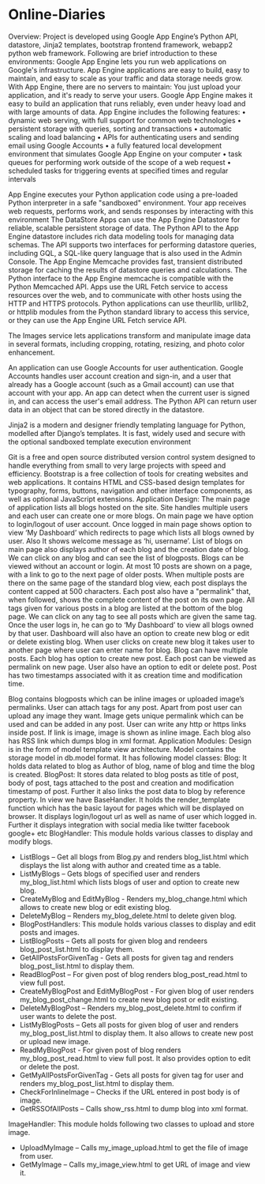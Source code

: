 Online-Diaries
==============
Overview: Project is developed using Google App Engine’s Python API, datastore, Jinja2 templates, bootstrap frontend framework, webapp2 python web framework. Following are brief introduction to these environments: 
Google App Engine lets you run web applications on Google's infrastructure. App Engine applications are easy to build, easy to maintain, and easy to scale as your traffic and data storage needs grow. With App Engine, there are no servers to maintain: You just upload your application, and it's ready to serve your users.
Google App Engine makes it easy to build an application that runs reliably, even under heavy load and with large amounts of data. App Engine includes the following features:
•	dynamic web serving, with full support for common web technologies
•	persistent storage with queries, sorting and transactions
•	automatic scaling and load balancing
•	APIs for authenticating users and sending email using Google Accounts
•	a fully featured local development environment that simulates Google App Engine on your computer
•	task queues for performing work outside of the scope of a web request
•	scheduled tasks for triggering events at specified times and regular intervals

App Engine executes your Python application code using a pre-loaded Python interpreter in a safe "sandboxed" environment. Your app receives web requests, performs work, and sends responses by interacting with this environment
The DataStore
Apps can use the App Engine Datastore for reliable, scalable persistent storage of data. The Python API to the App Engine datastore includes rich data modeling tools for managing data schemas. The API supports two interfaces for performing datastore queries, including GQL, a SQL-like query language that is also used in the Admin Console.
The App Engine Memcache provides fast, transient distributed storage for caching the results of datastore queries and calculations. The Python interface to the App Engine memcache is compatible with the Python Memcached API.
Apps use the URL Fetch service to access resources over the web, and to communicate with other hosts using the HTTP and HTTPS protocols. Python applications can use theurllib, urllib2, or httplib modules from the Python standard library to access this service, or they can use the App Engine URL Fetch service API.

The Images service lets applications transform and manipulate image data in several formats, including cropping, rotating, resizing, and photo color enhancement.

An application can use Google Accounts for user authentication. Google Accounts handles user account creation and sign-in, and a user that already has a Google account (such as a Gmail account) can use that account with your app. An app can detect when the current user is signed in, and can access the user's email address. The Python API can return user data in an object that can be stored directly in the datastore.

Jinja2 is a modern and designer friendly templating language for Python, modelled after Django’s templates. It is fast, widely used and secure with the optional sandboxed template execution environment

Git is a free and open source distributed version control system designed to handle everything from small to very large projects with speed and efficiency.
Bootstrap is a free collection of tools for creating websites and web applications. It contains HTML and CSS-based design templates for typography, forms, buttons, navigation and other interface components, as well as optional JavaScript extensions.
Application Design:
The main page of application lists all blogs hosted on the site. Site handles multiple users and each user can create one or more blogs. On main page we have option to login/logout of user account. Once logged in main page shows option to view ‘My Dashboard’ which redirects to page which lists all blogs owned by user. Also It shows welcome message as ‘hi, username’.
List of blogs on main page also displays author of each blog and the creation date of blog. We can click on any blog and can see the list of blogposts. Blogs can be viewed without an account or login. At most 10 posts are shown on a page, with a link to go to the next page of older posts.
When multiple posts are there on the same page of the standard blog view, each post displays the content capped at 500 characters.  Each post also have a "permalink" that, when followed, shows the complete content of the post on its own page.
All tags given for various posts in a blog are listed at the bottom of the blog page. We can click on any tag to see all posts which are given the same tag.
Once the user logs in, he can go to ‘My Dashboard’ to view all blogs owned by that user. Dashboard will also have an option to create new blog or edit or delete existing blog. When user clicks on create new blog it takes user to another page where user can enter name for blog. Blog can have multiple posts. Each blog has option to create new post. Each post can be viewed as permalink on new page. User also have an option to edit or delete post. Post has two timestamps associated with it as creation time and modification time. 

Blog contains blogposts which can be inline images or uploaded image’s permalinks.
User can attach tags for any post. 
Apart from post user can upload any image they want. Image gets unique permalink which can be used and can be added in any post. User can write any http or https links inside post. If link is image, image is shown as inline image. 
Each blog also has RSS link which dumps blog in xml format.
Application Modules:
Design is in the form of model template view architecture. Model contains the storage model in db.model format. It has following model classes:
Blog: It holds data related to blog as Author of blog, name of blog and time the blog is created.
BlogPost: It stores data related to blog posts as title of post, body of post, tags attached to the post and creation and modification timestamp of post. Further it also links the post data to blog by reference property.
In view we have BaseHandler. It holds the render_template function which has the basic layout for pages which will be displayed on browser. It displays login/logout url as well as name of user which logged in. Further it displays integration with social media like twitter facebook google+ etc
BlogHandler: This module holds various classes to display and modify blogs.

-	ListBlogs – Get all blogs from Blog.py and renders blog_list.html which displays the list along with author and created time as a table.
-	ListMyBlogs – Gets blogs of specified user and renders my_blog_list.html which lists blogs of user and option to create new blog.
-	CreateMyBlog and EditMyBlog - Renders my_blog_change.html which allows to create new blog or edit existing blog.
-	DeleteMyBlog – Renders my_blog_delete.html to delete given blog.  
-	BlogPostHandlers: This module holds various classes to display and edit posts and images.
-	ListBlogPosts – Gets all posts for given blog and rendeers blog_post_list.html to display them.
-	GetAllPostsForGivenTag -  Gets all posts for given tag and renders blog_post_list.html to display them.
-	ReadBlogPost – For given post of blog renders blog_post_read.html to view full post.
-	CreateMyBlogPost and EditMyBlogPost - For given blog of user renders my_blog_post_change.html to create new blog post or edit existing.
-	DeleteMyBlogPost – Renders my_blog_post_delete.html to confirm if user wants to delete the post.
-	ListMyBlogPosts – Gets all posts for given blog of user and renders my_blog_post_list.html to display them. It also allows to create new post or upload new image.
-	ReadMyBlogPost - For given post of blog renders my_blog_post_read.html to view full post. It also provides option to edit or delete the post.
-	GetMyAllPostsForGivenTag - Gets all posts for given tag for user and renders my_blog_post_list.html to display them.
-	CheckForInlineImage –  Checks if the URL entered in post body is of image.
-	GetRSSOfAllPosts – Calls show_rss.html to dump blog into xml format.

ImageHandler: This module holds following two classes to upload and store image.
-	UploadMyImage – Calls my_image_upload.html to get the file of image from user.
-	GetMyImage – Calls my_image_view.html to get URL of image and view it. 



